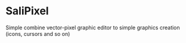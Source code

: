 # SaliPixel
Simple combine vector-pixel graphic editor to simple graphics creation (icons, cursors and so on)
